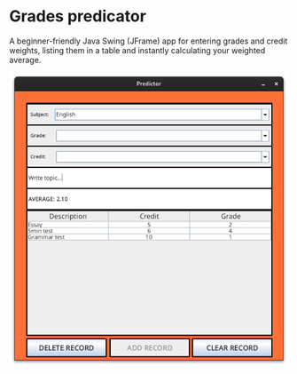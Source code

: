 # Grades predicator

A beginner-friendly Java Swing (JFrame) app for entering grades and credit weights, listing them in a table and instantly calculating your weighted average.

![app-view](images/app-view.png)